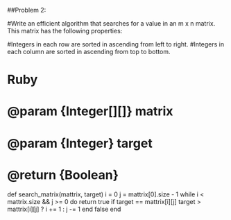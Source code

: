 ##Problem 2:

#Write an efficient algorithm that searches for a value in an m x n matrix. This matrix has the following properties:

#Integers in each row are sorted in ascending from left to right.
#Integers in each column are sorted in ascending from top to bottom.

# Ruby
# @param {Integer[][]} matrix
# @param {Integer} target
# @return {Boolean}

def search_matrix(mattrix, target)
  i = 0
  j = mattrix[0].size - 1
  while i < mattrix.size && j >= 0 do
    return true if target == mattrix[i][j]
    target > mattrix[i][j] ? i += 1 : j -= 1
  end
  false
end
